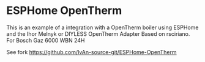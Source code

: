 # ESPHome OpenTherm

This is an example of a integration with a OpenTherm boiler using ESPHome and the Ihor Melnyk or DIYLESS OpenTherm Adapter
Based on rsciriano. For Bosch Gaz 6000 WBN 24H

See fork https://github.com/IvAn-source-git/ESPHome-OpenTherm
